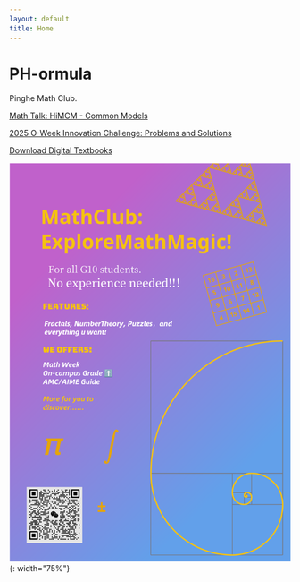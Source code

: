 ```yaml
---
layout: default
title: Home
---
```


# PH-ormula

Pinghe Math Club.

[Math Talk: HiMCM - Common Models](/math-talks/himcm-commom-models/)

[2025 O-Week Innovation Challenge: Problems and Solutions](https://typst.app/project/rioBf276MxFRDK4nvXO6kk)

[Download Digital Textbooks](/textbooks-download/)

![](./images/posters/Poster-main.svg){: width="75%"}
